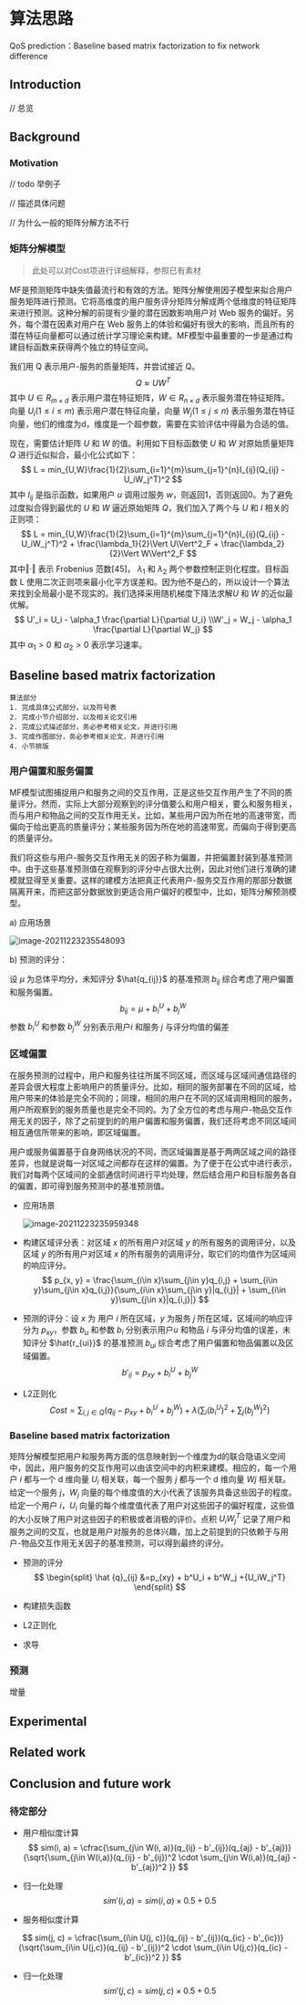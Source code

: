 # 算法思路

QoS prediction：Baseline based matrix factorization to fix network difference

## Introduction

// 总览

## Background

### Motivation

// todo 举例子 

// 描述具体问题

// 为什么一般的矩阵分解方法不行

### 

### 矩阵分解模型

> 此处可以对Cost项进行详细解释，参照已有素材

MF是预测矩阵中缺失值最流行和有效的方法。矩阵分解使用因子模型来拟合用户服务矩阵进行预测。它将高维度的用户服务评分矩阵分解成两个低维度的特征矩阵来进行预测。这种分解的前提有少量的潜在因数影响用户对 Web 服务的偏好。另外，每个潜在因素对用户在 Web 服务上的体验和偏好有很大的影响，而且所有的潜在特征向量都可以通过统计学习理论来构建。MF模型中最重要的一步是通过构建目标函数来获得两个独立的特征空间。

我们用 Q 表示用户-服务的质量矩阵，并尝试接近 Q。
$$
Q \approx UW^T
$$
其中 $U \in R_{m \times d}$ 表示用户潜在特征矩阵，$W \in R_{n \times d}$ 表示服务潜在特征矩阵。向量 $U_i (1\le i\le m)$ 表示用户潜在特征向量，向量 $W_j (1\le j\le n)$ 表示服务潜在特征向量，他们的维度为d，维度是一个超参数，需要在实验评估中得最为合适的值。

现在，需要估计矩阵 $U$ 和 $W$ 的值。利用如下目标函数使 $U$ 和 $W$ 对原始质量矩阵 $Q$ 进行近似拟合，最小化公式如下：
$$
L = min_{U,W}\frac{1}{2}\sum_{i=1}^{m}\sum_{j=1}^{n}I_{ij}(Q_{ij} - U_iW_j^T)^2
$$
其中 $I_{ij}$ 是指示函数，如果用户 $u$ 调用过服务 $w$，则返回1，否则返回0。为了避免过度拟合得到最优的 $U$ 和 $W$ 逼近原始矩阵 $Q$，我们加入了两个与 $U$ 和 $I$ 相关的正则项：
$$
L = min_{U,W}\frac{1}{2}\sum_{i=1}^{m}\sum_{j=1}^{n}I_{ij}(Q_{ij} - U_iW_j^T)^2 + \frac{\lambda_1}{2}\Vert U\Vert^2_F + \frac{\lambda_2}{2}\Vert W\Vert^2_F
$$
其中$\Vert \cdot \Vert$ 表示 Frobenius 范数[45]， $\lambda_1$ 和 $\lambda_2$ 两个参数控制正则化程度。目标函数 L 使用二次正则项来最小化平方误差和。因为他不是凸的，所以设计一个算法来找到全局最小是不现实的。我们选择采用随机梯度下降法求解$U$ 和 $W$ 的近似最优解。
$$
U'_i = U_i - \alpha_1 \frac{\partial L}{\partial U_i}
\\W'_j = W_j - \alpha_1 \frac{\partial L}{\partial W_j}
$$
其中 $\alpha_1 > 0$ 和 $\alpha_2 > 0$ 表示学习速率。 



## Baseline based matrix   factorization

```
算法部分
1. 完成具体公式部分，以及符号表
2. 完成小节介绍部分，以及相关论文引用
2. 完成公式描述部分，务必参考相关论文，并进行引用
3. 完成作图部分，务必参考相关论文，并进行引用
4. 小节排版
```



###  用户偏置和服务偏置

MF模型试图捕捉用户和服务之间的交互作用，正是这些交互作用产生了不同的质量评分。然而，实际上大部分观察到的评分值要么和用户相关，要么和服务相关，而与用户和物品之间的交互作用无关。比如，某些用户因为所在地的高速带宽，而偏向于给出更高的质量评分；某些服务因为所在地的高速带宽，而偏向于得到更高的质量评分。

我们将这些与用户-服务交互作用无关的因子称为偏置，并把偏置封装到基准预测中。由于这些基准预测值在观察到的评分中占很大比例，因此对他们进行准确的建模就显得至关重要。这样的建模方法把真正代表用户-服务交互作用的那部分数据隔离开来，而把这部分数据放到更适合用户偏好的模型中，比如，矩阵分解预测模型。

a) 应用场景

![image-20211223235548093](image-20211223235548093.png)

b) 预测的评分：

设 $\mu$ 为总体平均分，未知评分 $\hat{q_{ij}}$ 的基准预测 $b_{ij}$ 综合考虑了用户偏置和服务偏置。
$$
b_{ij} = \mu + b^U_i + b^W_j
$$
参数 $b^U_i$ 和参数 $b^W_j$ 分别表示用户$i$ 和服务 $j$ 与评分均值的偏差



### 区域偏置

在服务预测的过程中，用户和服务往往所属不同区域，而区域与区域间通信路径的差异会很大程度上影响用户的质量评分。比如，相同的服务部署在不同的区域，给用户带来的体验是完全不同的；同理，相同的用户在不同的区域调用相同的服务，用户所观察到的服务质量也是完全不同的。为了全方位的考虑与用户-物品交互作用无关的因子，除了之前提到的的用户偏置和服务偏置，我们还将考虑不同区域间相互通信所带来的影响，即区域偏置。

用户或服务偏置基于自身网络状况的不同，而区域偏置是基于两两区域之间的路径差异，也就是说每一对区域之间都存在这样的偏置。为了便于在公式中进行表示，我们对每两个区域间的全部通信时间进行平均处理，然后结合用户和目标服务各自的偏置，即可得到服务预测中的基准预测值。

* 应用场景

  ![image-20211223235959348](image-20211223235959348.png)

* 构建区域评分表：对区域 $x$ 的所有用户对区域 $y$ 的所有服务的调用评分，以及区域 $y$ 的所有用户对区域 $x$ 的所有服务的调用评分，取它们的均值作为区域间的响应评分。
  $$
  p_{x, y} = \frac{\sum_{i\in x}\sum_{j\in y}q_{i,j} + \sum_{i\in y}\sum_{j\in x}q_{i,j}}{\sum_{i\in x}\sum_{j\in y}|q_{i,j}| + \sum_{i\in y}\sum_{j\in x}|q_{i,j}|}
  $$
  
* 预测的评分：设 $x$ 为 用户 $i$ 所在区域，$y$ 为服务 $j$ 所在区域，区域间的响应评分为 $p_{xy}$，参数 $b_u$ 和参数 $b_i$ 分别表示用户$u$ 和物品 $i$ 与评分均值的误差，未知评分 $\hat{r_{ui}}$ 的基准预测 $b_{ui}$ 综合考虑了用户偏置和物品偏置以及区域偏置。
  $$
  b'_{ij} = p_{xy} + b^U_i + b^W_j
  $$
  
* L2正则化
  $$
  Cost = \sum_{i,j\in Q}(q_{ij} - p_{xy} + b^U_i + b^W_j) + \lambda (\sum_{i}(b^U_i)^2 + \sum_{j}(b^W_j)^2)
  $$

### Baseline based matrix factorization

矩阵分解模型把用户和服务两方面的信息映射到一个维度为d的联合隐语义空间中，因此，用户服务的交互作用可以由该空间中的内积来建模。相应的，每一个用户 $i$ 都与一个 d 维向量 $U_i$ 相关联，每一个服务 $j$ 都与一个 d 维向量 $Wj$ 相关联。给定一个服务 $j$，$W_j$ 向量的每个维度值的大小代表了该服务具备这些因子的程度。给定一个用户 $i$，$U_i$ 向量的每个维度值代表了用户对这些因子的偏好程度，这些值的大小反映了用户对这些因子的积极或者消极的评价。点积 $U_iW_j^T$ 记录了用户和服务之间的交互，也就是用户对服务的总体兴趣，加上之前提到的只依赖于与用户-物品交互作用无关因子的基准预测，可以得到最终的评分。

* 预测的评分
  $$
  \begin{split}
  \hat {q}_{ij} &=p_{xy} + b^U_i + b^W_j +{U_iW_j^T}
  \end{split}
  $$

* 构建损失函数



* L2正则化



* 求导



### 预测

增量





## Experimental



## Related work



## Conclusion and future work





### 待定部分



* 用户相似度计算
  $$
  sim(i, a) = \cfrac{\sum_{j\in W(i, a)}(q_{ij} - b'_{ij})(q_{aj} - b'_{aj})}{\sqrt{\sum_{j\in W(i,a)}(q_{ij} - b'_{ij})^2 \cdot \sum_{j\in W(i,a)}(q_{aj} - b'_{aj})^2 }}
  $$

* 归一化处理
  $$
  sim'(i,a) = sim(i, a) \times 0.5 + 0.5
  $$
  
  
  
* 服务相似度计算

$$
sim(j, c) = \cfrac{\sum_{i\in U(j, c)}(q_{ij} - b'_{ij})(q_{ic} - b'_{ic})}{\sqrt{\sum_{i\in U(j,c)}(q_{ij} - b'_{ij})^2 \cdot \sum_{i\in U(j,c)}(q_{ic} - b'_{ic})^2 }}
$$

* 归一化处理
  $$
  sim'(j, c) = sim(j, c) \times 0.5 + 0.5
  $$


